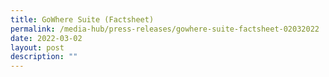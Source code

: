 ```yaml
---
title: GoWhere Suite (Factsheet)
permalink: /media-hub/press-releases/gowhere-suite-factsheet-02032022
date: 2022-03-02
layout: post
description: ""
---
```

